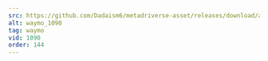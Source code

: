 ```yaml
---
src: https://github.com/Dadaism6/metadriverse-asset/releases/download/assetsv1.0.3/waymo_1090.mp4
alt: waymo_1090
tag: waymo
vid: 1090
order: 144
---
```

